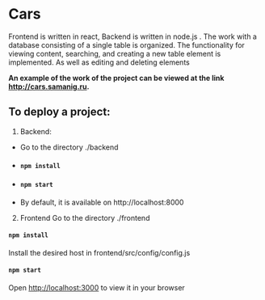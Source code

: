 # Cars

Frontend is written in react, Backend is written in node.js . The work with a database consisting of a single table is organized. The functionality for viewing content, searching, and creating a new table element is implemented. As well as editing and deleting elements

**An example of the work of the project can be viewed at the link http://cars.samanig.ru.**

## To deploy a project:

1. Backend:
- Go to the directory ./backend
- #### ```npm install```
- #### ```npm start```
- By default, it is available on http://localhost:8000

2. Frontend
Go to the directory ./frontend
#### ```npm install```
Install the desired host in frontend/src/config/config.js
#### ```npm start```
Open [http://localhost:3000](http://localhost:3000) to view it in your browser